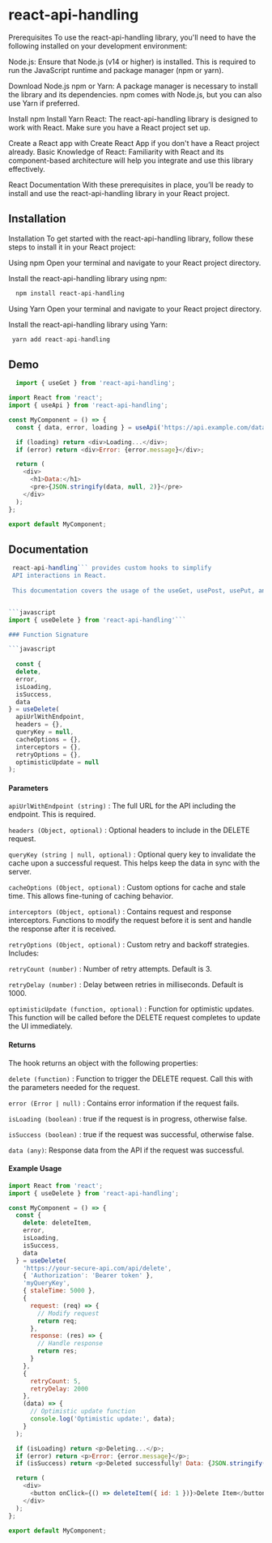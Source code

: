 
# react-api-handling

Prerequisites
To use the react-api-handling library, you'll need to have the following installed on your development environment:

Node.js: Ensure that Node.js (v14 or higher) is installed. This is required to run the JavaScript runtime and package manager (npm or yarn).

Download Node.js
npm or Yarn: A package manager is necessary to install the library and its dependencies. npm comes with Node.js, but you can also use Yarn if preferred.

Install npm
Install Yarn
React: The react-api-handling library is designed to work with React. Make sure you have a React project set up.

Create a React app with Create React App if you don't have a React project already.
Basic Knowledge of React: Familiarity with React and its component-based architecture will help you integrate and use this library effectively.

React Documentation
With these prerequisites in place, you’ll be ready to install and use the react-api-handling library in your React project.


## Installation

Installation
To get started with the react-api-handling library, follow these steps to install it in your React project:

Using npm
Open your terminal and navigate to your React project directory.

Install the react-api-handling library using npm:

```bash
  npm install react-api-handling
```
    
Using Yarn
Open your terminal and navigate to your React project directory.

Install the react-api-handling library using Yarn:    

```javascript
 yarn add react-api-handling
```
## Demo

```javascript
  import { useGet } from 'react-api-handling';
```
```javascript
import React from 'react';
import { useApi } from 'react-api-handling';

const MyComponent = () => {
  const { data, error, loading } = useApi('https://api.example.com/data');

  if (loading) return <div>Loading...</div>;
  if (error) return <div>Error: {error.message}</div>;

  return (
    <div>
      <h1>Data:</h1>
      <pre>{JSON.stringify(data, null, 2)}</pre>
    </div>
  );
};

export default MyComponent;
```
## Documentation

```javascript
 react-api-handling``` provides custom hooks to simplify 
 API interactions in React. 
 
 This documentation covers the usage of the useGet, usePost, usePut, and useDelete hooks.


```javascript 
import { useDelete } from 'react-api-handling'```

### Function Signature

```javascript 
 
  const {
  delete,
  error,
  isLoading,
  isSuccess,
  data
} = useDelete(
  apiUrlWithEndpoint,
  headers = {},
  queryKey = null,
  cacheOptions = {},
  interceptors = {},
  retryOptions = {},
  optimisticUpdate = null
); 

```


####  Parameters 

```apiUrlWithEndpoint (string)``` :  The full URL for the API including the endpoint. This is required.

```headers (Object, optional)``` : Optional headers to include in the DELETE request.

```queryKey (string | null, optional)``` : Optional query key to invalidate the cache upon a successful request. This helps keep the data in sync with the server.

```cacheOptions (Object, optional)``` : Custom options for cache and stale time. This allows fine-tuning of caching behavior.

```interceptors (Object, optional)``` : Contains request and response interceptors. Functions to modify the request before it is sent and handle the response after it is received.

```retryOptions (Object, optional)``` : Custom retry and backoff strategies. Includes:

```retryCount (number)``` : Number of retry attempts. Default is 3.

```retryDelay (number)``` : Delay between retries in milliseconds. Default is 1000.

```optimisticUpdate (function, optional)``` : Function for optimistic updates. This function will be called before the DELETE request completes to update the UI immediately.

#### Returns

The hook returns an object with the following properties:

```delete (function)``` : Function to trigger the DELETE request. Call this with the parameters needed for the request.

```error (Error | null)``` : Contains error information if the request fails.

```isLoading (boolean)``` : true if the request is in progress, otherwise false.

```isSuccess (boolean)``` : true if the request was successful, otherwise false.

```data (any)```: Response data from the API if the request was successful.

#### Example Usage 

```javascript
import React from 'react';
import { useDelete } from 'react-api-handling';

const MyComponent = () => {
  const {
    delete: deleteItem,
    error,
    isLoading,
    isSuccess,
    data
  } = useDelete(
    'https://your-secure-api.com/api/delete',
    { 'Authorization': 'Bearer token' },
    'myQueryKey',
    { staleTime: 5000 },
    {
      request: (req) => {
        // Modify request
        return req;
      },
      response: (res) => {
        // Handle response
        return res;
      }
    },
    {
      retryCount: 5,
      retryDelay: 2000
    },
    (data) => {
      // Optimistic update function
      console.log('Optimistic update:', data);
    }
  );

  if (isLoading) return <p>Deleting...</p>;
  if (error) return <p>Error: {error.message}</p>;
  if (isSuccess) return <p>Deleted successfully! Data: {JSON.stringify(data)}</p>;

  return (
    <div>
      <button onClick={() => deleteItem({ id: 1 })}>Delete Item</button>
    </div>
  );
};

export default MyComponent;
```
